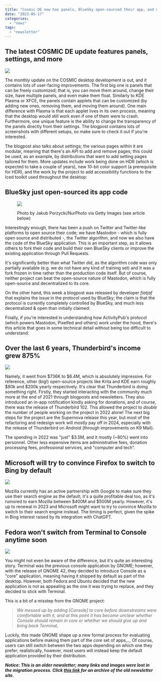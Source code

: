 ```yaml
---
title: "Cosmic DE now has panels, BlueSky open-sourced their app, and more!"
date: "2023-05-17"
categories: 
  - "news"
tags: 
  - "newsletter"
---
```


## The latest COSMIC DE update features panels, settings, and more

![](images/image-11.png)

The monthly update on the COSMIC desktop development is out, and it contains lots of user-facing improvements. The first big one is panels that can be freely customized; that is, you can move them around, change their size, have multiple panels, and even make them float. Similarly to KDE Plasma or XFCE, the panels contain applets that can be customized (by adding new ones, removing them, and moving them around). One main difference with Plasma is that each applet lives in its own process, meaning that the desktop would still work even if one of them were to crash. Furthermore, one unique feature is the ability to change the transparency of the panels directly from their settings. The blogpost contains lots of screenshots with different setups, so make sure to check it out if you're interested.

The blogpost also talks about settings; the various pages within it are modular, meaning that there's an API to add and remove pages; this could be used, as an example, by distributions that want to add setting pages tailored for them. More updates include work being done on HDR (which is expected to take a couple of years), new 10-bit color support (a prerequisite for HDR), and the work by the project to add accessibility functions to the Iced toolkit used throughout the desktop:

## BlueSky just open-sourced its app code

<figure>

![](images/image-12.png)

<figcaption>

Photo by Jakub Porzycki/NurPhoto via Getty Images (see article below)

</figcaption>

</figure>

Interestingly enough, there has been a push on Twitter and Twitter-like platforms to open source their code; we have Mastodon - which is fully open source and distributed -, the Twitter algorithm, and now we also have the code of the BlueSky application. This is an important step, as it allows others to fork their code and build their own BlueSky clients or improve the existing application through Pull Requests.

It's significantly better than what Twitter did, as the algorithm code was only partially available (e.g. we do not have any kind of training set) and it was a fork frozen in time rather than the production code itself. But of course, neither project can beat the open-source nature of Mastodon, which is fully open-source and decentralized to its core.

On the other hand, this week a blogpost was released by developer _fiatjaf_ that explains the issue in the protocol used by BlueSky; the claim is that the protocol is currently completely controlled by BlueSky, and much less decentralized & open than initially claimed:

Finally, if you're interested in understanding how ActivityPub's protocol (which powers Mastodon, Pixelfed and others) work under the hood, there's this article that goes in some technical detail without being too difficult to understand:

## Over the last 6 years, Thunderbird's income grew 875%

![](images/image-13.png)

Namely, it went from $736K to $6.4M, which is absolutely impressive. For reference, other (big!) open-source projects like Krita and KDE earn roughly $80k and $200k yearly respectively. It's clear that Thunderbird is doing something right. Firstly, they started interacting with the community much more at the end of 2021 through blogposts and newsletters. They also introduced an in-app notification kindly asking for donations, and of course, there was the release of Thunderbird 102. This allowed the project to _double_ the number of people working on the project in 2022 alone! The next big steps for the project are the Supernova release this year, but most of the refactoring and redesign work will mostly pay off in 2024, especially with the release of Thunderbird on Android (through improvements on K9 Mail).

The spending in 2022 was "just" $3.5M, and it mostly (~80%) went into personnel. Other less expensive items are administrative fees, donation processing fees, professional services, and "computer and tech".

## Microsoft will try to convince Firefox to switch to Bing by default

![](images/image-14.png)

Mozilla currently has an active partnership with Google to make sure they use their search engine as the default; it's a quite profitable deal too, as it's rumored to earn Mozilla between $400M and $500M yearly. However, it's up to renewal in 2023 and Microsoft might want to try to convince Mozilla to switch to their search engine instead. The timing is perfect, given the spike in Bing interest raised by its integration with ChatGPT.

## Fedora won't switch from Terminal to Console anytime soon

![](images/image-15.png)

You might not even be aware of the difference, but it's quite an interesting story. Terminal was the previous console application by GNOME; however, with the release of GNOME 42, they decided to introduce Console as a "core" application, meaning having it shipped by default as part of the desktop. However, both Fedora and Ubuntu decided that the new application is not as appealing as the one it was trying to replace, and they decided to stick with Terminal.

This is a bit of a misstep from the GNOME project:

> _We messed up by adding \[Console\] to core before downstreams were comfortable with it, and at this point it has become unclear whether Console should remain in core or whether we should give up and bring back Terminal,_

Luckily, this made GNOME shape up a new formal process for evaluating applications before making them part of the _core_ set of apps_._ Of course, users can still switch between the two apps depending on which one they prefer; realistically, however, most users will instead keep the default application provided by their distribution.

**_Notice: This is an older newsletter; many links and images were lost in the migration process. Click [this link](https://archive.techhut.tv/) for an archive of the old newsletter site_**.
